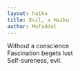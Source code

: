 ```yaml
---
layout: haiku
title: Evil, a Haiku
author: Mufaddal
---
```


Without a conscience<br>
Fascination begets lust<br>
Self-sureness, evil.<br>